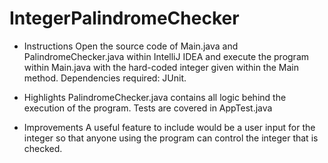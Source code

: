 # IntegerPalindromeChecker

* Instructions
Open the source code of Main.java and PalindromeChecker.java within IntelliJ IDEA and execute the program within Main.java with the hard-coded integer given within the Main method. Dependencies required: JUnit.

* Highlights
PalindromeChecker.java contains all logic behind the execution of the program. Tests are covered in AppTest.java

* Improvements
A useful feature to include would be a user input for the integer so that anyone using the program can control the integer that is checked.
